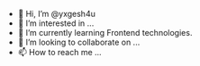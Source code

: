 - 👋 Hi, I’m @yxgesh4u
- 👀 I’m interested in ...
- 🌱 I’m currently learning Frontend technologies.
- 💞️ I’m looking to collaborate on ...
- 📫 How to reach me ...

<!---
yxgesh4u/yxgesh4u is a ✨ special ✨ repository because its `README.md` (this file) appears on your GitHub profile.
You can click the Preview link to take a look at your changes.
--->
